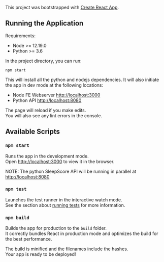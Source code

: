 This project was bootstrapped with [Create React App](https://github.com/facebook/create-react-app).

## Running the Application
Requirements:
- Node >= 12.19.0
- Python >= 3.6

In the project directory, you can run:
```
npm start
```

This will install all the python and nodejs dependencies.
It will also initiate the app in dev mode at the following locations:

- Node FE Webserver [http://localhost:3000](http://localhost:3000)
- Python API [http://localhost:8080](http://localhost:8080)

The page will reload if you make edits.<br />
You will also see any lint errors in the console.

## Available Scripts

### `npm start`

Runs the app in the development mode.<br />
Open [http://localhost:3000](http://localhost:3000) to view it in the browser.

NOTE: The python SleepScore API will be running in parallel at [http://localhost:8080](http://localhost:8080)

### `npm test`

Launches the test runner in the interactive watch mode.<br />
See the section about [running tests](https://facebook.github.io/create-react-app/docs/running-tests) for more information.

### `npm build`

Builds the app for production to the `build` folder.<br />
It correctly bundles React in production mode and optimizes the build for the best performance.

The build is minified and the filenames include the hashes.<br />
Your app is ready to be deployed!
